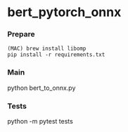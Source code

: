 # bert_pytorch_onnx

### Prepare
```
(MAC) brew install libomp
pip install -r requirements.txt
```

### Main
python bert_to_onnx.py

### Tests
python -m pytest tests